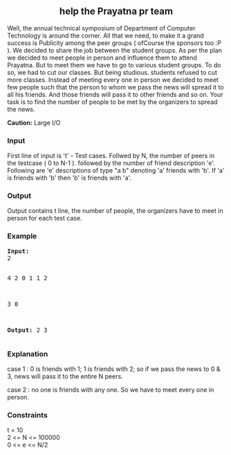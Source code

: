 <h2 align="center">help the Prayatna pr team</h2>
<p>Well, the annual technical symposium of Department of Computer Technology is around the corner. All that we need, to make it a grand success is Publicity among the peer groups ( ofCourse the sponsors too :P ). We decided to share the job between the student groups. As per the plan we decided to meet people in person and influence them to attend Prayatna. But to meet them we have to go to various student groups. To do so, we had to cut our classes. But being studious. students refused to cut more classes. Instead of meeting every one in person we decided to meet few people such that the person to whom we pass the news will spread it to all his friends. And those friends will pass it to other friends and so on. Your task is to find the number of people to be met by the organizers to spread the news.</p>

<p><strong>Caution:</strong> Large I/O</p>

<h3>Input</h3>
<p>First line of input is 't' - Test cases. Follwed by N, the number of peers in the testcase ( 0 to N-1 ). followed by the number of friend description 'e'. Following are 'e' descriptions of type "a b" denoting 'a' friends with 'b'.
If 'a' is friends with 'b' then 'b' is friends with 'a'.</p>

<h3>Output</h3>
<p>Output contains t line, the number of people, the organizers have to meet in person for each test case.</p>

<h3>Example</h3>
<pre><strong>Input:</strong>
2

4
2
0 1
1 2

3
0

<strong>Output:</strong>
2
3</pre>

<h3>Explanation</h3>
<p>case 1 : 0 is friends with 1; 1 is friends with 2;  so if we pass the news to 0 &amp; 3, news will pass it to the entire N peers.</p>
<p>case 2 : no one is friends with any one. So we have to meet every one in person. </p>

<h3>Constraints</h3>
<p>
t = 10<br>
2 &lt;= N &lt;= 100000<br>
0 &lt;= e &lt;= N/2
</p>